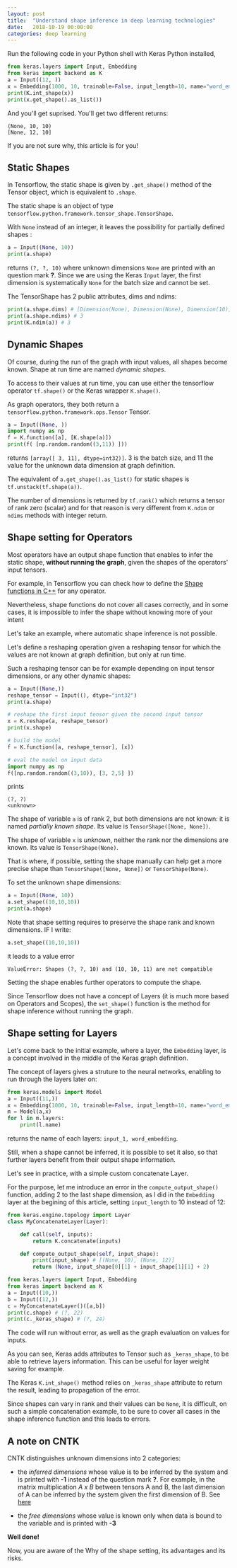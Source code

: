 ```yaml
---
layout: post
title:  "Understand shape inference in deep learning technologies"
date:   2018-10-19 00:00:00
categories: deep learning
---
```


Run the following code in your Python shell with Keras Python installed,

```python
from keras.layers import Input, Embedding
from keras import backend as K
a = Input((12, ))
x = Embedding(1000, 10, trainable=False, input_length=10, name="word_embedding")(a)
print(K.int_shape(x))
print(x.get_shape().as_list())
```

And you'll get suprised. You'll get two different returns:

```
(None, 10, 10)
[None, 12, 10]
```

If you are not sure why, this article is for you!

## Static Shapes

In Tensorflow, the static shape is given by `.get_shape()` method of the Tensor object, which is equivalent to `.shape`.

The static shape is an object of type `tensorflow.python.framework.tensor_shape.TensorShape`.

With `None` instead of an integer, it leaves the possibility for partially defined shapes :

```python
a = Input((None, 10))
print(a.shape)
```

returns `(?, ?, 10)` where unknown dimensions `None` are printed with an question mark **?**. Since we are using the Keras `Input` layer,
the first dimension is systematically `None` for the batch size and cannot be set.

The TensorShape has 2 public attributes, dims and ndims:

```python
print(a.shape.dims) # [Dimension(None), Dimension(None), Dimension(10)]
print(a.shape.ndims) # 3
print(K.ndim(a)) # 3
```

## Dynamic Shapes

Of course, during the run of the graph with input values, all shapes become known. Shape at run time are named *dynamic shapes*.

To access to their values at run time, you can use either the tensorflow operator `tf.shape()` or the Keras wrapper `K.shape()`.

As graph operators, they both return a `tensorflow.python.framework.ops.Tensor` Tensor.

```python
a = Input((None, ))
import numpy as np
f = K.function([a], [K.shape(a)])
print(f( [np.random.random((3,11)) ]))
```

returns `[array([ 3, 11], dtype=int32)]`. 3 is the batch size, and 11 the value for the unknown data dimension at graph definition.

The equivalent of `a.get_shape().as_list()` for static shapes is `tf.unstack(tf.shape(a))`.

The number of dimensions is returned by `tf.rank()` which returns a tensor of rank zero (scalar) and for that reason is very different from `K.ndim` or `ndims` methods with integer return.

## Shape setting for Operators

Most operators have an output shape function that enables to infer the static shape, **without running the graph**, given the shapes of the operators' input tensors.

For example, in Tensorflow you can check how to define the [Shape functions in C++](https://www.tensorflow.org/extend/adding_an_op#shape_functions_in_c) for any operator.

Nevertheless, shape functions do not cover all cases correctly, and in some cases, it is impossible to infer the shape without knowing more of your intent

Let's take an example, where automatic shape inference is not possible.

Let's define a reshaping operation given a reshaping tensor for which the values are not known at graph definition, but only at run time.

Such a reshaping tensor can be for example depending on input tensor dimensions, or any other dynamic shapes:

```python
a = Input((None,))
reshape_tensor = Input((), dtype="int32")
print(a.shape)

# reshape the first input tensor given the second input tensor
x = K.reshape(a, reshape_tensor)
print(x.shape)

# build the model
f = K.function([a, reshape_tensor], [x])

# eval the model on input data
import numpy as np
f([np.random.random((3,10)), [3, 2,5] ])
```

prints

```
(?, ?)
<unknown>
```

The shape of variable `a` is of rank 2, but both dimensions are not known: it is named *partially known shape*. Its value is `TensorShape([None, None])`.

The shape of variable `x` is *unknown*, neither the rank nor the dimensions are known. Its value is `TensorShape(None)`.

That is where, if possible, setting the shape manually can help get a more precise shape than `TensorShape([None, None])` or `TensorShape(None)`.

To set the unknown shape dimensions:

```python
a = Input((None, 10))
a.set_shape((10,10,10))
print(a.shape)
```

Note that shape setting requires to preserve the shape rank and known dimensions. IF I write:

```python
a.set_shape((10,10,10))
```
it leads to a value error

```
ValueError: Shapes (?, ?, 10) and (10, 10, 11) are not compatible
```


Setting the shape enables further operators to compute the shape.

Since Tensorflow does not have a concept of Layers (it is much more based on Operators and Scopes), the `set_shape()` function is the method for shape inference without running the graph.


## Shape setting for Layers

Let's come back to the initial example, where a layer, the `Embedding` layer, is a concept involved in the middle of the Keras graph definition.

The concept of layers gives a struture to the neural networks, enabling to run through the layers later on:

```python
from keras.models import Model
a = Input((11,))
x = Embedding(1000, 10, trainable=False, input_length=10, name="word_embedding")(a)
m = Model(a,x)
for l in m.layers:
    print(l.name)
```

returns the name of each layers: `input_1, word_embedding`.

Still, when a shape cannot be inferred, it is possible to set it also, so that further layers benefit from their output shape information.

Let's see in practice, with a simple custom concatenate Layer.

For the purpose, let me introduce an error in the `compute_output_shape()` function, adding 2 to the last shape dimension, as I did in the `Embedding` layer at the begining of this article, setting `input_length` to 10 instead of 12:


```python
from keras.engine.topology import Layer
class MyConcatenateLayer(Layer):

    def call(self, inputs):
        return K.concatenate(inputs)

    def compute_output_shape(self, input_shape):
        print(input_shape) # [(None, 10), (None, 12)]
        return (None, input_shape[0][1] + input_shape[1][1] + 2)

from keras.layers import Input, Embedding
from keras import backend as K
a = Input((10,))
b = Input((12,))
c = MyConcatenateLayer()([a,b])
print(c.shape) # (?, 22)
print(c._keras_shape) # (?, 24)
```

The code will run without error, as well as the graph evaluation on values for inputs.

As you can see, Keras adds attributes to Tensor such as `_keras_shape`, to be able to retrieve layers information. This can be useful for layer weight saving for example.

The Keras `K.int_shape()` method relies on `_keras_shape` attribute to return the result, leading to propagation of the error.

Since shapes can vary in rank and their values can be `None`, it is difficult, on such a simple concatenation example, to be sure to cover all cases in the shape inference function and this leads to errors.

## A note on CNTK

CNTK distinguishes unknown dimensions into 2 categories:

- the *inferred dimensions* whose value is to be inferred by the system and is printed with **-1** instead of the question mark **?**. For example, in the matrix multiplication *A x B* between tensors A and B, the last dimension of A can be inferred by the system given the first dimension of B. See [here](https://docs.microsoft.com/en-us/cognitive-toolkit/parameters-and-constants#automatic-dimension-inference)

- the *free dimensions* whose value is known only when data is bound to the variable and is printed with **-3**

**Well done!**

Now, you are aware of the Why of the shape setting, its advantages and its risks.
